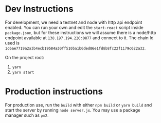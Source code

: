 # Dev Instructions

For development, we need a testnet and node with http api endpoint enabled. You can run your own and edit the `start-react` script inside `package.json`, but for these instructions we will assume there is a node/http endpoint available at `138.197.194.220:8877` and connect to it. The chain Id used is `1c6ae7719a2a3b4ecb19584a30ff510ba1b6ded86e1fd8b8fc22f1179c622a32`.

On the project root:

1. `yarn`
2. `yarn start`

# Production instructions

For production use, run the `build` with either `npm build` or `yarn build` and start the server by running `node server.js`. You may use a package manager such as `pm2`.
